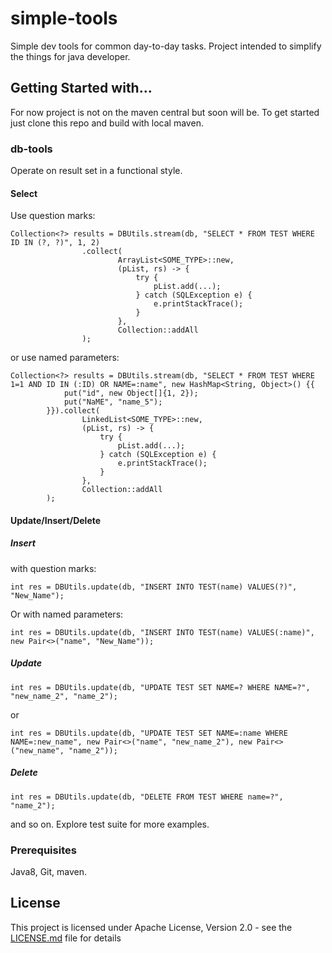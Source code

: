 # simple-tools
Simple dev tools for common day-to-day tasks.
Project intended to simplify the things for java developer. 

## Getting Started with...
For now project is not on the maven central but soon will be.
To get started just clone this repo and build with local maven.

### db-tools
Operate on result set in a functional style.
#### Select
Use question marks:
```
Collection<?> results = DBUtils.stream(db, "SELECT * FROM TEST WHERE ID IN (?, ?)", 1, 2)
                .collect(
                        ArrayList<SOME_TYPE>::new,
                        (pList, rs) -> {
                            try {
                                pList.add(...);
                            } catch (SQLException e) {
                                e.printStackTrace();
                            }
                        },
                        Collection::addAll
                );
```
or use named parameters:
```
Collection<?> results = DBUtils.stream(db, "SELECT * FROM TEST WHERE 1=1 AND ID IN (:ID) OR NAME=:name", new HashMap<String, Object>() {{
            put("id", new Object[]{1, 2});
            put("NaME", "name_5");
        }}).collect(
                LinkedList<SOME_TYPE>::new,
                (pList, rs) -> {
                    try {
                        pList.add(...);
                    } catch (SQLException e) {
                        e.printStackTrace();
                    }
                },
                Collection::addAll
        );
```
#### Update/Insert/Delete

##### Insert 

with question marks:
```
int res = DBUtils.update(db, "INSERT INTO TEST(name) VALUES(?)", "New_Name");
```
Or with named parameters:
```
int res = DBUtils.update(db, "INSERT INTO TEST(name) VALUES(:name)", new Pair<>("name", "New_Name"));
```
##### Update
```
int res = DBUtils.update(db, "UPDATE TEST SET NAME=? WHERE NAME=?", "new_name_2", "name_2");
```
or
```
int res = DBUtils.update(db, "UPDATE TEST SET NAME=:name WHERE NAME=:new_name", new Pair<>("name", "new_name_2"), new Pair<>("new_name", "name_2"));
```
        
##### Delete
```
int res = DBUtils.update(db, "DELETE FROM TEST WHERE name=?", "name_2");
```
and so on. Explore test suite for more examples.

### Prerequisites
Java8, Git, maven.

## License
This project is licensed under Apache License, Version 2.0 - see the [LICENSE.md](LICENSE.md) file for details

